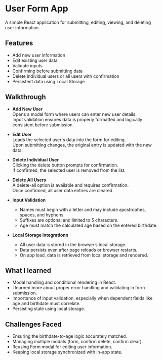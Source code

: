 # User Form App

A simple React application for submitting, editing, viewing, and deleting user information.

## Features
- Add new user information 
- Edit existing user data
- Validate inputs
- Confirming before submitting data
- Delete individual users or all users with confirmation
- Persistent data using Local Storage


## Walkthrough 

- **Add New User**  
  Opens a modal form where users can enter new user details.  
  Input validation ensures data is properly formatted and logically consistent before submission.

- **Edit User**  
  Loads the selected user's data into the form for editing.  
  Upon submitting changes, the original entry is updated with the new data.

- **Delete Individual User**  
  Clicking the delete button prompts for confirmation.  
  If confirmed, the selected user is removed from the list.

- **Delete All Users**  
  A delete-all option is available and requires confirmation.  
  Once confirmed, all user data entries are cleared.

- **Input Validation**  
  - Names must begin with a letter and may include apostrophes, spaces, and hyphens.  
  - Suffixes are optional and limited to 5 characters.  
  - Age must match the calculated age based on the entered birthdate.
 
- **Local Storage Integrationn**  
  - All user data is stored in the browser’s local storage.
  - Data persists even after page reloads or browser restarts.
  - On app load, data is retrieved from local storage and rendered.



## What I learned
- Modal handling and conditional rendering in React.
- I learned more about proper error handling and validating in form submission.
- Importance of input validation, especially when dependent fields like age and birthdate must correlate.
- Persisting state using local storage.

## Challenges Faced
- Ensuring the birthdate-to-age logic accurately matched.
- Managing multiple modals (form, confirm delete, confirm clear).
- Reusing Form modal for editing user information.
- Keeping local storage synchronized with in-app state.
